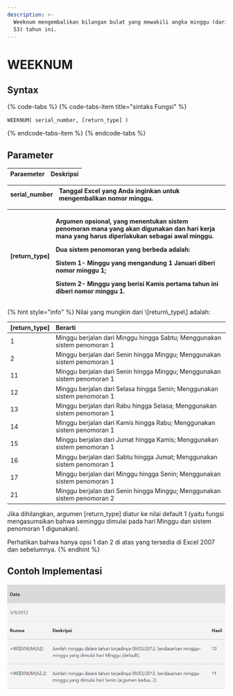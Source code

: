 ```yaml
---
description: >-
  Weeknum mengembalikan bilangan bulat yang mewakili angka minggu (dari 1 hingga
  53) tahun ini.
---
```


# WEEKNUM

## Syntax

{% code-tabs %}
{% code-tabs-item title="sintaks Fungsi" %}
```text
WEEKNUM( serial_number, [return_type] )
```
{% endcode-tabs-item %}
{% endcode-tabs %}

## Parameter

| Paraemeter | Deskripsi |
| :--- | :--- |


| serial\_number | Tanggal Excel yang Anda inginkan untuk mengembalikan nomor minggu. |
| :--- | :--- |


<table>
  <thead>
    <tr>
      <th style="text-align:left">[return_type]</th>
      <th style="text-align:left">
        <p>Argumen opsional, yang menentukan sistem penomoran mana yang akan digunakan
          dan hari kerja mana yang harus diperlakukan sebagai awal minggu.</p>
        <p>Dua sistem penomoran yang berbeda adalah:</p>
        <p>Sistem 1- Minggu yang mengandung 1 Januari diberi nomor minggu 1;</p>
        <p>Sistem 2- Minggu yang berisi Kamis pertama tahun ini diberi nomor minggu
          1.</p>
      </th>
    </tr>
  </thead>
  <tbody></tbody>
</table>{% hint style="info" %}
Nilai yang mungkin dari \[return\_type\] adalah:

| \[return\_type\] | Berarti |
| :--- | :--- |
| 1 | Minggu berjalan dari Minggu hingga Sabtu; Menggunakan sistem penomoran 1 |
| 2 | Minggu berjalan dari Senin hingga Minggu; Menggunakan sistem penomoran 1 |
| 11 | Minggu berjalan dari Senin hingga Minggu; Menggunakan sistem penomoran 1 |
| 12 | Minggu berjalan dari Selasa hingga Senin; Menggunakan sistem penomoran 1 |
| 13 | Minggu berjalan dari Rabu hingga Selasa; Menggunakan sistem penomoran 1 |
| 14 | Minggu berjalan dari Kamis hingga Rabu; Menggunakan sistem penomoran 1 |
| 15 | Minggu berjalan dari Jumat hingga Kamis; Menggunakan sistem penomoran 1 |
| 16 | Minggu berjalan dari Sabtu hingga Jumat; Menggunakan sistem penomoran 1 |
| 17 | Minggu berjalan dari Minggu hingga Senin; Menggunakan sistem penomoran 1 |
| 21 | Minggu berjalan dari Senin hingga Minggu; Menggunakan sistem penomoran 2 |

Jika dihilangkan, argumen \[return\_type\] diatur ke nilai default 1 \(yaitu fungsi mengasumsikan bahwa seminggu dimulai pada hari Minggu dan sistem penomoran 1 digunakan\).

Perhatikan bahwa hanya opsi 1 dan 2 di atas yang tersedia di Excel 2007 dan sebelumnya.
{% endhint %}

## Contoh Implementasi

![](../.gitbook/assets/screenshot-216.png)

